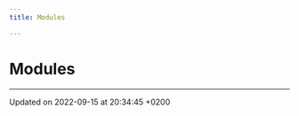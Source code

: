 ```yaml
---
title: Modules

---
```


# Modules







-------------------------------

Updated on 2022-09-15 at 20:34:45 +0200
